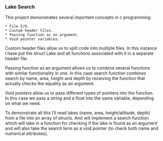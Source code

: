 ### Lake Search

This project demonstrates several important concepts in c programming: 

	* File I/O.
	* Custom header files.
	* Passing function as an argument.
	* Void pointer variables.
  
Custom header files allow us to split code into multiple files. In this instance I have put the struct Lake and all functions associated with it in a separate header file.

Passing function as an argument allows us to combine several functions with similar functionality in one. In this case search function combines search by name, area, height and depth by receiving the function that actually checks the equality as an argument.

Void pointers allow us to pass different types of pointers into the function. In this case we pass a string and a float into the same variable, depending on what we need.

To demonstrate all this I’ll read lakes (name, area, height/altitude, depth) from a file into an array of structs. And will implement a search function which will take in a function for checking if the lake is found as an argument and will also take the search term as a void pointer (to check both name and numerical attributes).
